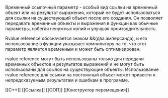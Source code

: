Временный ссылочный параметр - особый вид ссылки на временный объект или на результат выражения, который не будет использоваться для ссылки на существующий объект после его создания. Он позволяет передавать временные объекты и выражения в функции как обычные параметры, избегая ненужных копий и улучшая производительность.

Rvalue reference обозначается знаком &&(два амперсанда), и его использование в функции указывает компилятору на то, что этот параметр является временным и может быть оптимизирован. 

rvalue reference могут быть использованы только для передачи временных объектов и результатов выражений и не могут быть использованы для ссылок на существующие объекты. Использование rvalue reference для ссылки на постоянный объект может привести к непредсказуемым результатам и ошибкам в программе.

[[C++]] [[Ссылка]] [[ООП]] [[Конструктор перемещения]] 